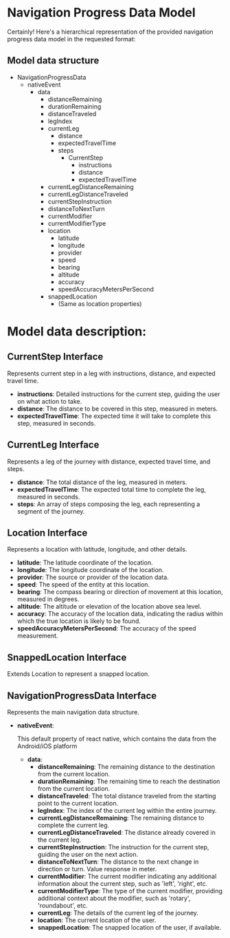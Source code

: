 # Navigation Progress Data Model
Certainly! Here's a hierarchical representation of the provided navigation progress data model in the requested format:
## Model data structure
- NavigationProgressData
    - nativeEvent
        - data
            - distanceRemaining
            - durationRemaining
            - distanceTraveled
            - legIndex
            - currentLeg
                - distance
                - expectedTravelTime
                - steps
                    - CurrentStep
                        - instructions
                        - distance
                        - expectedTravelTime
            - currentLegDistanceRemaining
            - currentLegDistanceTraveled
            - currentStepInstruction
            - distanceToNextTurn
            - currentModifier
            - currentModifierType
            - location
                - latitude
                - longitude
                - provider
                - speed
                - bearing
                - altitude
                - accuracy
                - speedAccuracyMetersPerSecond
            - snappedLocation
                - (Same as location properties)
# Model data description:

## CurrentStep Interface
Represents current step in a leg with instructions, distance, and expected travel time.

- **instructions**: Detailed instructions for the current step, guiding the user on what action to take.
- **distance**: The distance to be covered in this step, measured in meters.
- **expectedTravelTime**: The expected time it will take to complete this step, measured in seconds.

## CurrentLeg Interface
Represents a leg of the journey with distance, expected travel time, and steps.

- **distance**: The total distance of the leg, measured in meters.
- **expectedTravelTime**: The expected total time to complete the leg, measured in seconds.
- **steps**: An array of steps composing the leg, each representing a segment of the journey.

## Location Interface
Represents a location with latitude, longitude, and other details.

- **latitude**: The latitude coordinate of the location.
- **longitude**: The longitude coordinate of the location.
- **provider**: The source or provider of the location data.
- **speed**: The speed of the entity at this location.
- **bearing**: The compass bearing or direction of movement at this location, measured in degrees.
- **altitude**: The altitude or elevation of the location above sea level.
- **accuracy**: The accuracy of the location data, indicating the radius within which the true location is likely to be found.
- **speedAccuracyMetersPerSecond**: The accuracy of the speed measurement.

## SnappedLocation Interface
Extends Location to represent a snapped location.

## NavigationProgressData Interface
Represents the main navigation data structure.

- **nativeEvent**:
    
    This default property of react native, which contains the data from the Android/iOS platform
  - **data**:
    - **distanceRemaining**: The remaining distance to the destination from the current location.
    - **durationRemaining**: The remaining time to reach the destination from the current location.
    - **distanceTraveled**: The total distance traveled from the starting point to the current location.
    - **legIndex**: The index of the current leg within the entire journey.
    - **currentLegDistanceRemaining**: The remaining distance to complete the current leg.
    - **currentLegDistanceTraveled**: The distance already covered in the current leg.
    - **currentStepInstruction**: The instruction for the current step, guiding the user on the next action.
    - **distanceToNextTurn**: The distance to the next change in direction or turn. Value response in meter.
    - **currentModifier**: The current modifier indicating any additional information about the current step, such as 'left', 'right', etc.
    - **currentModifierType**: The type of the current modifier, providing additional context about the modifier, such as 'rotary', 'roundabout', etc.
    - **currentLeg**: The details of the current leg of the journey.
    - **location**: The current location of the user.
    - **snappedLocation**: The snapped location of the user, if available.
